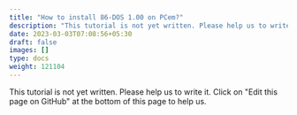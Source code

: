 ```yaml
---
title: "How to install 86-DOS 1.00 on PCem?"
description: "This tutorial is not yet written. Please help us to write it. Click on 'Edit this page on GitHub' at the bottom of this page to help us."
date: 2023-03-03T07:08:56+05:30
draft: false
images: []
type: docs
weight: 121104
---
```


This tutorial is not yet written. Please help us to write it. Click on "Edit this page on GitHub" at the bottom of this page to help us.
